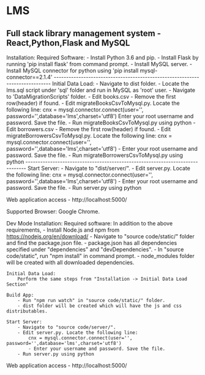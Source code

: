 # LMS
Full stack library management system - React,Python,Flask and MySQL
-------------------------------------------------------------------------------------------
Installation:
	Required Software:
		- Install Python 3.6 and pip.
		- Install Flask by running 'pip install flask' from command prompt.
		- Install  MySQL server.
		- Install MySQL connector for python using 'pip install mysql-connector==2.1.4'
	-----------------------------------------------------------------------------
	Initial Data Load:
		- Navigate to dist folder.
		- Locate the lms.sql script under 'sql' folder and run in MySQL as 'root' user.
		- Navigate to 'DataMigrationScripts' folder.
		- Edit books.csv - Remove the first row(header) if found.
		- Edit migrateBooksCsvToMysql.py. Locate the following line:
			cnx = mysql.connector.connect(user='', password='',database='lms',charset='utf8')
			Enter your root username and password. Save the file.
		- Run migrateBooksCsvToMysql.py using python
		- Edit borrowers.csv - Remove the first row(header) if found.
		- Edit migrateBorrowersCsvToMysql.py. Locate the following line:
			cnx = mysql.connector.connect(user='', password='',database='lms',charset='utf8')
			- Enter your root username and password. Save the file.
		- Run migrateBorrowersCsvToMysql.py using python
	------------------------------------------------------------------------------
	Start Server:
		- Navigate to "dist/server/".
		- Edit server.py. Locate the following line:
			cnx = mysql.connector.connect(user='', password='',database='lms',charset='utf8')
			- Enter your root username and password. Save the file.
		- Run server.py using python
		
Web application access - http://localhost:5000/

Supported Browser: Google Chrome.


Dev Mode Installation:
	Required software:
		In addition to the above requirements,
			- Install Node.js and npm from https://nodejs.org/en/download/ 
			- Navigate to "source code/static/" folder and find the package.json file.
			- package.json has all dependencies specified under "dependencies" and "devDependencies".
			- In "source code/static", run "npm install" in command prompt.
			- node_modules folder will be created with all downloaded dependencies.
			
	Initial Data Load:
		Perform the same steps from "Installation -> Initial Data Load Section"
		
	Build App:	
		- Run "npm run watch" in "source code/static/" folder.
		- dist folder will be created which will have the js and css distributables.
		
	Start Server:
		- Navigate to "source code/server/".
		- Edit server.py. Locate the following line:
			cnx = mysql.connector.connect(user='', password='',database='lms',charset='utf8')
			- Enter your username and password. Save the file.
		- Run server.py using python
		
Web application access - http://localhost:5000/
			

